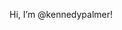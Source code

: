 Hi, I’m @kennedypalmer!



<!---
kennedypalmer/kennedypalmer is a ✨ special ✨ repository because its `README.md` (this file) appears on your GitHub profile.
You can click the Preview link to take a look at your changes.
--->

